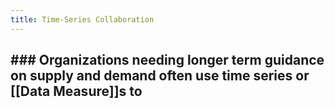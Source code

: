 ```yaml
---
title: Time-Series Collaboration
---
```


## ### Organizations needing longer term guidance on supply and demand often use time series or [[Data Measure]]s to
##
